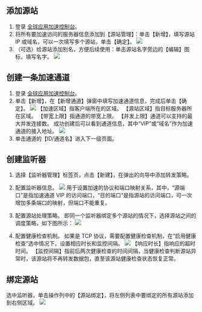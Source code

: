 ## 添加源站
1. 登录 [全球应用加速控制台](http://console.tce.fsphere.cn/gaap/listrs)。
2. 将所有要加速访问的服务器信息添加到【源站管理】：单击【新增】，填写源站 IP 或域名，可以一次填写多个源站，单击【确定】。
![](http://imgcache.tcecqpoc.fsphere.cn/image/mc.qcloudimg.com/static/img/ac9511613d74a7cf5e23086415eaca7a/image.png)
3. （可选）给源站添加别名，方便后续使用：单击源站名字旁边的【编辑】图标，填写名字。
![](http://imgcache.tcecqpoc.fsphere.cn/image/mc.qcloudimg.com/static/img/0ec042ae5b755c121914f610a4f904bb/image.png)

## 创建一条加速通道
1. 登录 [全球应用加速控制台](http://console.tce.fsphere.cn/gaap)。
2. 单击【新增】，在【新增通道】弹窗中填写加速通道信息，完成后单击【确定】。
![](http://imgcache.tcecqpoc.fsphere.cn/image/mc.qcloudimg.com/static/img/1628b86e474d6dd5b9c0d8a39f6331ce/image.png)
【加速区域】指客户端所在的区域。
【源站区域】指目标服务器所在区域。
【带宽上限】指通道的带宽上限。
【并发上限】通道可以支持的最大并发连接数。
成功创建后可以看到通道信息，其中“VIP”或“域名”作为加速通道的接入地址。
![](http://imgcache.tcecqpoc.fsphere.cn/image/mc.qcloudimg.com/static/img/c6af107b3233e2ad87a00066325e9c32/image.png)
3. 单击通道的【ID/通道名】进入下一级页面。

## 创建监听器
1. 选择【监听器管理】标签页，点击【新建】，在弹出的向导中添加转发策略。

2. 配置监听器信息。
![](http://imgcache.tcecqpoc.fsphere.cn/image/mc.qcloudimg.com/static/img/8f3839e16ecd68bd75fb61944e543ec2/image.png)
 用于设置加速的协议和端口映射关系，其中，“源端口”是指加速通道 VIP
的访问端口，“目的端口”是指源站的访问端口，可一次增加多条端口的映射，但端口不能重复。

3. 配置源站处理策略。
 即同一个监听器绑定多个源站的情况下，选择源站之间的调度策略，如下图所示：
![](http://imgcache.tcecqpoc.fsphere.cn/image/mc.qcloudimg.com/static/img/a3b7dc951b25250c06ce5695337aba6a/image.png)
4. 配置健康检查机制。
如果是 TCP 协议，需要配置健康检查机制，在“启用健康检查”选中情况下，设置相应时长和监控间隔。
![](http://imgcache.tcecqpoc.fsphere.cn/image/mc.qcloudimg.com/static/img/b90d35f384f2c9cb0390ec61c77e8c31/image.png)
【响应时长】指响应的超时时间。
【监控间隔】指前后两次健康检查的时间间隔，当健康检查判断源站异常时，该源站将不再转发数据包，直至该源站健康检查状态恢复正常。

## 绑定源站
选中监听器，单击操作列中的【源站绑定】，将左侧列表中要绑定的所有源站添加到右侧区域。
![](http://imgcache.tcecqpoc.fsphere.cn/image/mc.qcloudimg.com/static/img/bc85fc6002afeab625f70ff1d66abbb2/image.png)

